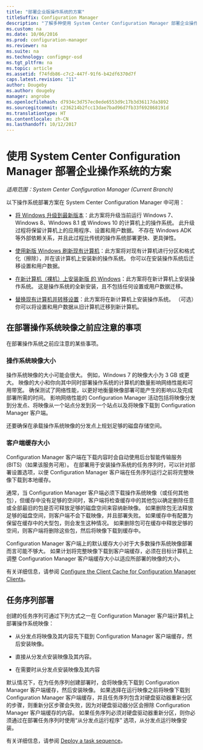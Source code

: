 ```yaml
---
title: "部署企业版操作系统的方案"
titleSuffix: Configuration Manager
description: "了解多种使用 System Center Configuration Manager 部署企业操作系统的方案。"
ms.custom: na
ms.date: 10/06/2016
ms.prod: configuration-manager
ms.reviewer: na
ms.suite: na
ms.technology: configmgr-osd
ms.tgt_pltfrm: na
ms.topic: article
ms.assetid: f74fdb86-c7c2-447f-91f6-b42df6370d7f
caps.latest.revision: "11"
author: Dougeby
ms.author: dougeby
manager: angrobe
ms.openlocfilehash: d7934c3d757ec0ede6553d9c17b3d36117da3892
ms.sourcegitcommit: c236214b2fcc13dae7bad96d7fb33f692868191d
ms.translationtype: HT
ms.contentlocale: zh-CN
ms.lasthandoff: 10/12/2017
---
```

# <a name="scenarios-to-deploy-enterprise-operating-systems-with-system-center-configuration-manager"></a>使用 System Center Configuration Manager 部署企业操作系统的方案

*适用范围：System Center Configuration Manager (Current Branch)*

以下操作系统部署方案在 System Center Configuration Manager 中可用：  

-   [将 Windows 升级到最新版本](upgrade-windows-to-the-latest-version.md)：此方案将升级当前运行 Windows 7、Windows 8、Windows 8.1 或 Windows 10 的计算机上的操作系统。 此升级过程将保留计算机上的应用程序、设置和用户数据。 不存在 Windows ADK 等外部依赖关系，并且此过程比传统的操作系统部署更快、更具弹性。  

-   [使用新版 Windows 刷新现有计算机](refresh-an-existing-computer-with-a-new-version-of-windows.md)：此方案将对现有计算机进行分区和格式化（擦除），并在该计算机上安装新的操作系统。 你可以在安装操作系统后迁移设置和用户数据。  

-   [在新计算机（裸机）上安装新版 的 Windows](install-new-windows-version-new-computer-bare-metal.md)：此方案将在新计算机上安装操作系统。 这是操作系统的全新安装，且不包括任何设置或用户数据迁移。  

-   [替换现有计算机并转移设置](replace-an-existing-computer-and-transfer-settings.md)：此方案将在新计算机上安装操作系统。 （可选）你可以将设置和用户数据从旧计算机迁移到新计算机。  

## <a name="things-to-consider-before-you-deploy-operating-system-images"></a>在部署操作系统映像之前应注意的事项  
 在部署操作系统之前应注意的某些事项。  

### <a name="operating-system-image-size"></a>操作系统映像大小  
 操作系统映像的大小可能会很大。 例如，Windows 7 的映像大小为 3 GB 或更大。 映像的大小和你向其中同时部署操作系统的计算机的数量影响网络性能和可用带宽。 确保测试了网络性能，以更好地衡量映像部署可能产生的影响以及完成部署所需的时间。 影响网络性能的 Configuration Manager 活动包括将映像分发到分发点、将映像从一个站点分发到另一个站点以及将映像下载到 Configuration Manager 客户端。  

 还要确保在承载操作系统映像的分发点上规划足够的磁盘存储空间。  

### <a name="client-cache-size"></a>客户端缓存大小  
 Configuration Manager 客户端在下载内容时会自动使用后台智能传输服务 (BITS)（如果该服务可用）。 在部署用于安装操作系统的任务序列时，可以针对部署设置选项，以便 Configuration Manager 客户端在任务序列运行之前将完整映像下载到本地缓存。  

 通常，当 Configuration Manager 客户端必须下载操作系统映像（或任何其他包），但缓存中没有足够的空间时，客户端将检查缓存中的其他包以确定删除任意或全部最旧的包是否可释放足够的磁盘空间来容纳新映像。 如果删除包无法释放足够的磁盘空间，则客户端不会下载映像，并且部署失败。 如果缓存中有配置为保留在缓存中的大型包，则会发生这种情况。 如果删除包可在缓存中释放足够的空间，则客户端将删除这些包，然后将映像下载到缓存中。  

 Configuration Manager 客户端上的默认缓存大小对于大多数操作系统映像部署而言可能不够大。 如果计划将完整映像下载到客户端缓存，必须在目标计算机上调整 Configuration Manager 客户端缓存大小以适应所部署的映像的大小。  

 有关详细信息，请参阅 [Configure the Client Cache for Configuration Manager Clients](../../core/clients/manage/manage-clients.md#BKMK_ClientCache)。  

## <a name="task-sequence-deployments"></a>任务序列部署  
 创建的任务序列可通过下列方式之一在 Configuration Manager 客户端计算机上部署操作系统映像：  

-   从分发点将映像及其内容先下载到 Configuration Manager 客户端缓存，然后安装映像。  

-   直接从分发点安装映像及其内容。  

-   在需要时从分发点安装映像及其内容  

 默认情况下，在为任务序列创建部署时，会将映像先下载到 Configuration Manager 客户端缓存，然后安装映像。 如果选择在运行映像之前将映像下载到 Configuration Manager 客户端缓存，并且任务序列包含对硬盘驱动器重新分区的步骤，则重新分区步骤会失败，因为对硬盘驱动器分区会擦除 Configuration Manager 客户端缓存的内容。 如果任务序列必须对硬盘驱动器重新分区，则你必须通过在部署任务序列时使用“从分发点运行程序”   选项，从分发点运行映像安装。  

 有关详细信息，请参阅 [Deploy a task sequence](manage-task-sequences-to-automate-tasks.md#BKMK_DeployTS)。  
